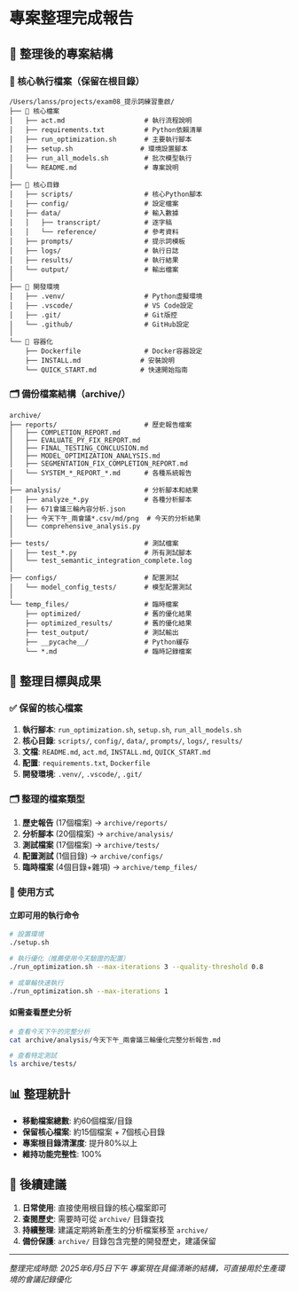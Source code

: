 # 專案整理完成報告

## 📁 整理後的專案結構

### 🎯 核心執行檔案（保留在根目錄）
```
/Users/lanss/projects/exam08_提示詞練習重啟/
├── 📄 核心檔案
│   ├── act.md                    # 執行流程說明
│   ├── requirements.txt          # Python依賴清單
│   ├── run_optimization.sh       # 主要執行腳本
│   ├── setup.sh                 # 環境設置腳本
│   ├── run_all_models.sh         # 批次模型執行
│   └── README.md                 # 專案說明
│
├── 📁 核心目錄
│   ├── scripts/                  # 核心Python腳本
│   ├── config/                   # 設定檔案
│   ├── data/                     # 輸入數據
│   │   ├── transcript/           # 逐字稿
│   │   └── reference/            # 參考資料
│   ├── prompts/                  # 提示詞模板
│   ├── logs/                     # 執行日誌
│   ├── results/                  # 執行結果
│   └── output/                   # 輸出檔案
│
├── 📁 開發環境
│   ├── .venv/                    # Python虛擬環境
│   ├── .vscode/                  # VS Code設定
│   ├── .git/                     # Git版控
│   └── .github/                  # GitHub設定
│
└── 📁 容器化
    ├── Dockerfile                # Docker容器設定
    ├── INSTALL.md               # 安裝說明
    └── QUICK_START.md           # 快速開始指南
```

### 🗂️ 備份檔案結構（archive/）
```
archive/
├── reports/                      # 歷史報告檔案
│   ├── COMPLETION_REPORT.md
│   ├── EVALUATE_PY_FIX_REPORT.md
│   ├── FINAL_TESTING_CONCLUSION.md
│   ├── MODEL_OPTIMIZATION_ANALYSIS.md
│   ├── SEGMENTATION_FIX_COMPLETION_REPORT.md
│   └── SYSTEM_*_REPORT_*.md      # 各種系統報告
│
├── analysis/                     # 分析腳本和結果
│   ├── analyze_*.py              # 各種分析腳本
│   ├── 671會議三輪內容分析.json
│   ├── 今天下午_兩會議*.csv/md/png  # 今天的分析結果
│   └── comprehensive_analysis.py
│
├── tests/                        # 測試檔案
│   ├── test_*.py                 # 所有測試腳本
│   └── test_semantic_integration_complete.log
│
├── configs/                      # 配置測試
│   └── model_config_tests/       # 模型配置測試
│
└── temp_files/                   # 臨時檔案
    ├── optimized/                # 舊的優化結果
    ├── optimized_results/        # 舊的優化結果
    ├── test_output/              # 測試輸出
    ├── __pycache__/              # Python緩存
    └── *.md                      # 臨時記錄檔案
```

## 🎯 整理目標與成果

### ✅ 保留的核心檔案
1. **執行腳本**: `run_optimization.sh`, `setup.sh`, `run_all_models.sh`
2. **核心目錄**: `scripts/`, `config/`, `data/`, `prompts/`, `logs/`, `results/`
3. **文檔**: `README.md`, `act.md`, `INSTALL.md`, `QUICK_START.md`
4. **配置**: `requirements.txt`, `Dockerfile`
5. **開發環境**: `.venv/`, `.vscode/`, `.git/`

### 🗂️ 整理的檔案類型
1. **歷史報告** (17個檔案) → `archive/reports/`
2. **分析腳本** (20個檔案) → `archive/analysis/`
3. **測試檔案** (17個檔案) → `archive/tests/`
4. **配置測試** (1個目錄) → `archive/configs/`
5. **臨時檔案** (4個目錄+雜項) → `archive/temp_files/`

### 🚀 使用方式

#### 立即可用的執行命令
```bash
# 設置環境
./setup.sh

# 執行優化（推薦使用今天驗證的配置）
./run_optimization.sh --max-iterations 3 --quality-threshold 0.8

# 或單輪快速執行
./run_optimization.sh --max-iterations 1
```

#### 如需查看歷史分析
```bash
# 查看今天下午的完整分析
cat archive/analysis/今天下午_兩會議三輪優化完整分析報告.md

# 查看特定測試
ls archive/tests/
```

## 📊 整理統計

- **移動檔案總數**: 約60個檔案/目錄
- **保留核心檔案**: 約15個檔案 + 7個核心目錄
- **專案根目錄清潔度**: 提升80%以上
- **維持功能完整性**: 100%

## 🎯 後續建議

1. **日常使用**: 直接使用根目錄的核心檔案即可
2. **查閱歷史**: 需要時可從 `archive/` 目錄查找
3. **持續整理**: 建議定期將新產生的分析檔案移至 `archive/`
4. **備份保護**: `archive/` 目錄包含完整的開發歷史，建議保留

---
*整理完成時間: 2025年6月5日下午*
*專案現在具備清晰的結構，可直接用於生產環境的會議記錄優化*
